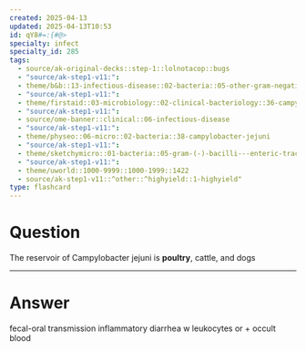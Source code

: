 ```yaml
---
created: 2025-04-13
updated: 2025-04-13T10:53
id: qY8#=:{#@>
specialty: infect
specialty_id: 285
tags:
  - source/ak-original-decks::step-1::lolnotacop::bugs
  - "source/ak-step1-v11:": 
  - theme/b&b::13-infectious-disease::02-bacteria::05-other-gram-negatives
  - "source/ak-step1-v11:": 
  - theme/firstaid::03-microbiology::02-clinical-bacteriology::36-campylobacter-jejuni
  - "source/ak-step1-v11:": 
  - source/ome-banner::clinical::06-infectious-disease
  - "source/ak-step1-v11:": 
  - theme/physeo::06-micro::02-bacteria::38-campylobacter-jejuni
  - "source/ak-step1-v11:": 
  - theme/sketchymicro::01-bacteria::05-gram-(-)-bacilli---enteric-tract::07-campylobacter-jejuni
  - "source/ak-step1-v11:": 
  - theme/uworld::1000-9999::1000-1999::1422
  - source/ak-step1-v11::^other::^highyield::1-highyield"
type: flashcard
---
```


# Question
The reservoir of Campylobacter jejuni is **poultry**, cattle, and dogs

---

# Answer
fecal-oral transmission inflammatory diarrhea w leukocytes or + occult blood